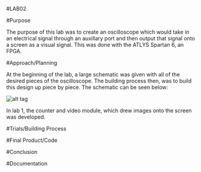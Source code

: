 #LAB02

#Purpose

The purpose of this lab was to create an oscilloscope which would take in an electrical signal through an auxillary port and then output that signal onto a screen as a visual signal. 
This was done with the ATLYS Spartan 6, an FPGA.  

#Approach/Planning

At the beginning of the lab, a large schematic was given with all of the desired pieces of the oscilloscope.  The building process then, was to build this design up piece by piece.
The schematic can be seen below: 

![alt tag](http://web.stanford.edu/dept/CTL/cgi-bin/academicskillscoaching/wp-content/uploads/2012/07/baby-duck-300x225.jpg "baby duck")

In lab 1, the counter and video module, which drew images onto the screen was developed.  



#Trials/Building Process


#Final Product/Code



#Conclusion


#Documentation
